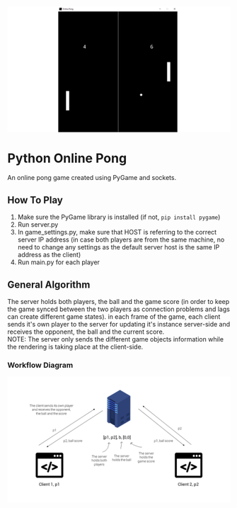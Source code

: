 ![Thumbnail](photos/thumbnail.png)

# Python Online Pong
An online pong game created using PyGame and sockets.

## How To Play
1. Make sure the PyGame library is installed (if not, `pip install pygame`)
2. Run server.py
3. In game_settings.py, make sure that HOST is referring to the correct server IP address (in case both players are from the same machine, no need to change any settings as the default server host is the same IP address as the client)
4. Run main.py for each player

## General Algorithm
The server holds both players, the ball and the game score (in order to keep the game synced between the two players as connection problems and lags can create different game states).
in each frame of the game, each client sends it's own player to the server for updating it's instance server-side and receives the opponent, the ball and the current score.  
NOTE: The server only sends the different game objects information while the rendering is taking place at the client-side.

### Workflow Diagram
![Workflow Diagram](photos/workflow_diagram.png)

